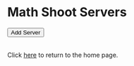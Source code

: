 # Math Shoot Servers
<button onclick="addServer();">Add Server</button>
<table id="servers"></table>

Click [here](/) to return to the home page.
<script src="node_modules/@thecoder08/docuget/main.js"></script>
<script src="node_modules/@thecoder08/http/browser.js"></script>
<script src="servers.js"></script>
<title>Math Shoot Servers</title>
